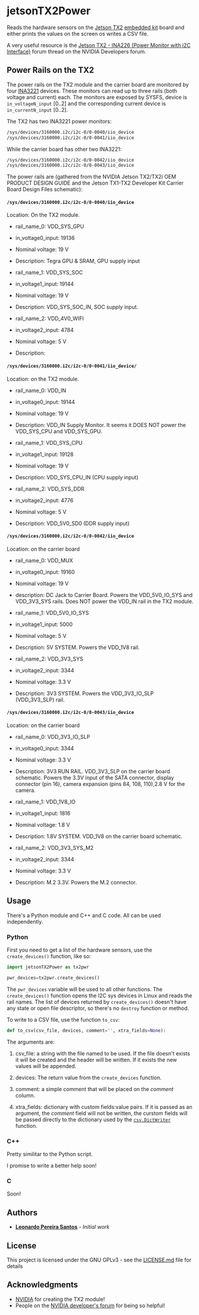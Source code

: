 # jetsonTX2Power

Reads the hardware sensors on the [Jetson TX2](https://developer.nvidia.com/embedded/buy/jetson-tx2) [embedded kit](https://www.nvidia.com/en-us/autonomous-machines/embedded-systems-dev-kits-modules/) board and either prints the values on the screen os writes a CSV file.

A very useful resource is the [Jetson TX2 - INA226 (Power Monitor with i2C Interface)](https://devtalk.nvidia.com/default/topic/1000830/?offset=12#5252962) forum thread on the NVIDIA Developers forum.


## Power Rails on the TX2

The power rails on the TX2 module and the carrier board are monitored by four [INA3221](http://www.ti.com/product/INA3221) devices. These monitors can read up to three rails (both voltage and current) each. 
The monitors are exposed by SYSFS, device is ``in_voltageN_input`` [0..2] and the corresponding current device is ``in_currentN_input`` [0..2].

The TX2 has two INA3221 power monitors:
```bash
/sys/devices/3160000.i2c/i2c-0/0-0040/iio_device
/sys/devices/3160000.i2c/i2c-0/0-0041/iio_device
```

While the carrier board has other two INA3221:

```bash
/sys/devices/3160000.i2c/i2c-0/0-0042/iio_device
/sys/devices/3160000.i2c/i2c-0/0-0043/iio_device
```

The power rails are (gathered from the NVIDIA Jetson TX2/TX2i OEM PRODUCT DESIGN GUIDE and the Jetson TX1-TX2 Developer Kit Carrier Board Design Files schematic):


#### ``/sys/devices/3160000.i2c/i2c-0/0-0040/iio_device``

Location: On the TX2 module.

* rail_name_0: VDD_SYS_GPU
* in_voltage0_input: 19136
* Nominal voltage: 19 V
* Description: Tegra GPU & SRAM, GPU supply input

* rail_name_1: VDD_SYS_SOC
* in_voltage1_input: 19144
* Nominal voltage: 19 V
* Description: VDD_SYS_SOC_IN, SOC supply input.

* rail_name_2: VDD_4V0_WIFI
* in_voltage2_input: 4784
* Nominal voltage: 5 V
* Description: 

#### ``/sys/devices/3160000.i2c/i2c-0/0-0041/iio_device/``
Location: on the TX2 module.

* rail_name_0: VDD_IN
* in_voltage0_input: 19144
* Nominal voltage: 19 V
* Description: VDD_IN Supply Monitor. It seems it DOES NOT power the VDD_SYS_CPU and VDD_SYS_GPU.

* rail_name_1: VDD_SYS_CPU
* in_voltage1_input: 19128
* Nominal voltage: 19 V
* Description: VDD_SYS_CPU_IN (CPU supply input)

* rail_name_2: VDD_SYS_DDR
* in_voltage2_input: 4776
* Nominal voltage: 5 V
* Description: VDD_5V0_SD0 (DDR supply input)

#### ``/sys/devices/3160000.i2c/i2c-0/0-0042/iio_device``
Location: on the carrier board

* rail_name_0: VDD_MUX
* in_voltage0_input: 19160
* Nominal voltage: 19 V
* description: DC Jack to Carrier Board. Powers the VDD_5V0_IO_SYS and VDD_3V3_SYS rails. Does NOT power the VDD_IN rail in the TX2 module.

* rail_name_1: VDD_5V0_IO_SYS
* in_voltage1_input: 5000
* Nominal voltage: 5 V
* Description: 5V SYSTEM. Powers the VDD_1V8 rail.

* rail_name_2: VDD_3V3_SYS
* in_voltage2_input: 3344
* Nominal voltage: 3.3 V
* Description: 3V3 SYSTEM. Powers the VDD_3V3_IO_SLP (VDD_3V3_SLP) rail.

#### ``/sys/devices/3160000.i2c/i2c-0/0-0043/iio_device``
Location: on the carrier board

* rail_name_0: VDD_3V3_IO_SLP
* in_voltage0_input: 3344
* Nominal voltage: 3.3 V
* Description: 3V3 RUN RAIL. VDD_3V3_SLP on the carrier board schematic. Powers the 3.3V input of the SATA connector, display connector (pin 16), camera expansion (pins 84, 108, 110),2.8 V for the camera.

* rail_name_1: VDD_1V8_IO
* in_voltage1_input: 1816
* Nominal voltage: 1.8 V
* Description: 1.8V SYSTEM. VDD_1V8 on the carrier board schematic.

* rail_name_2: VDD_3V3_SYS_M2
* in_voltage2_input: 3344
* Nominal voltage: 3.3 V
* Description: M.2 3.3V. Powers the M.2 connector.


## Usage

There's a Python module and C++ and C code. All can be used independently.

### Python

First you need to get a list of the hardware sensors, use the `create_devices()` function, like so:

```python
import jetsonTX2Power as tx2pwr

pwr_devices=tx2pwr.create_devices()
```

The `pwr_devices` variable will be used to all other functions. The `create_devices()` function opens the I2C sys devices in Linux and reads the rail names. The list of devices returned by `create_devices()` doesn't have any state or open file descriptor, so there's no `destroy` function or method.

To write to a CSV file, use the function `to_csv`:

```python
def to_csv(csv_file, devices, comment='', xtra_fields=None):
```

The arguments are:

1. csv_file: a string with the file named to be used. If the file doesn't exists it will be created and the header will be written. If it exists the new values will be appended.

2. devices: The return value from the `create_devices` function.

3. comment: a simple comment that will be placed on the _comment_ column.

4. xtra_fields: dictionary with custom fields:value pairs. If it is passed as an argument, the _comment_ field will not be written, the curstom fields will be passed directly to the dictionary used by the [`csv.DictWriter`](https://docs.python.org/2/library/csv.html) function.

### C++

Pretty similitar to the Python script.

I promise to write a better help soon!

### C

Soon!


## Authors

* **[Leonardo Pereira Santos](https://github.com/leonardopsantos)** - *Initial work*

## License

This project is licensed under the GNU GPLv3 - see the [LICENSE.md](LICENSE.md) file for details

## Acknowledgments

* [NVIDIA](http://www.nvidia.com) for creating the TX2 module!
* People on the [NVIDIA developer's forum](https://devtalk.nvidia.com/) for being so helpful!
